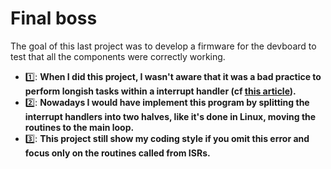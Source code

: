 # Final boss

The goal of this last project was to develop a firmware for the devboard to test that all the components were correctly working.

- 1️⃣: **When I did this project, I wasn't aware that it was a bad practice to perform longish tasks within a interrupt handler (cf [this article][1]).**
- 2️⃣: **Nowadays I would have implement this program by splitting the interrupt handlers into two halves, like it's done in Linux, moving the routines to the main loop.**
- 3️⃣: **This project still show my coding style if you omit this error and focus only on the routines called from ISRs.**


[1]: https://www.oreilly.com/library/view/linux-device-drivers/0596000081/ch09s05.html
